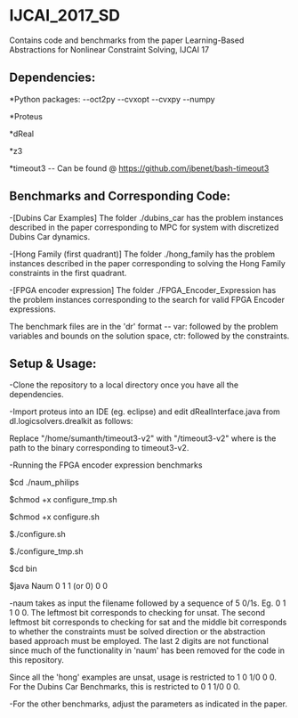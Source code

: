 # IJCAI_2017_SD
Contains code and benchmarks from the paper
Learning-Based Abstractions for Nonlinear Constraint Solving, IJCAI 17

Dependencies:
------------
*Python packages:
--oct2py
--cvxopt
--cvxpy
--numpy

*Proteus

*dReal

*z3

*timeout3 -- Can be found @ https://github.com/jbenet/bash-timeout3

Benchmarks and Corresponding Code:
-----------------------------------
-[Dubins Car Examples] The folder ./dubins_car has the problem instances described in the paper 
corresponding to MPC for system with discretized Dubins Car dynamics.

-[Hong Family (first quadrant)] The folder ./hong_family has the problem instances described in the 
paper corresponding to solving the Hong Family constraints in the first quadrant.

-[FPGA encoder expression] The folder ./FPGA_Encoder_Expression has the problem instances 
corresponding to the search for valid FPGA Encoder expressions.

The benchmark files are in the 'dr' format -- var: followed by the problem variables 
and bounds on the solution space, ctr: followed by the constraints.

Setup & Usage:
------
-Clone the repository to a local directory once you have all the dependencies.

-Import proteus into an IDE (eg. eclipse) and edit dRealInterface.java 
from dl.logicsolvers.drealkit as follows:

Replace 
"/home/sumanth/timeout3-v2" 
with "<path>/timeout3-v2" 
where <path> is the path to the binary 
corresponding to timeout3-v2.

-Running the FPGA encoder expression benchmarks

$cd ./naum_philips

$chmod +x configure_tmp.sh

$chmod +x configure.sh

$./configure.sh

$./configure_tmp.sh

$cd bin

$java Naum <filename> 0 1 1 (or 0) 0 0 


-naum takes as input the filename followed by a sequence of 5 0/1s. Eg. 0 1 1 0 0.
The leftmost bit corresponds to checking for unsat. The second leftmost bit corresponds 
to checking for sat and the middle bit corresponds to whether the constraints must be solved
direction or the abstraction based approach must be employed. The last 2 digits are not functional since 
much of the functionality in 'naum' has been removed for the code in this repository. 

Since all the 'hong' examples are unsat, usage is restricted 
to 1 0 1/0 0 0. For the Dubins Car Benchmarks, this is restricted to 0 1 1/0 0 0.

-For the other benchmarks, adjust the parameters as indicated in the paper.
